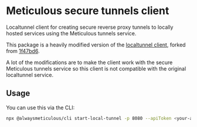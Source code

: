 # Meticulous secure tunnels client


Localtunnel client for creating secure reverse proxy tunnels to locally hosted services using the Meticulous tunnels service.


This package is a heavily modified version of the [localtunnel client](https://github.com/localtunnel/localtunnel), 
forked from [1f47bd6](https://github.com/localtunnel/localtunnel/commit/1f47bd6ae7a6cb71974b50fe9188b3884aff5789). 

A lot of the modifications are to make the client work with the secure Meticulous tunnels service so this client is not compatible with the original localtunnel service.

## Usage

You can use this via the CLI:

```bash
npx @alwaysmeticulous/cli start-local-tunnel -p 8080 --apiToken <your-api-token>
```
